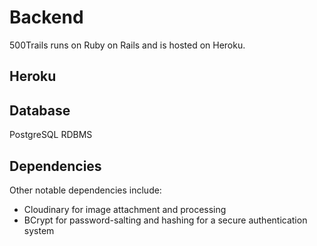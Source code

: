 # Backend

500Trails runs on Ruby on Rails and is hosted on Heroku.

## Heroku


## Database

PostgreSQL RDBMS 

## Dependencies

Other notable dependencies include:

- Cloudinary for image attachment and processing
- BCrypt for password-salting and hashing for a secure authentication system
